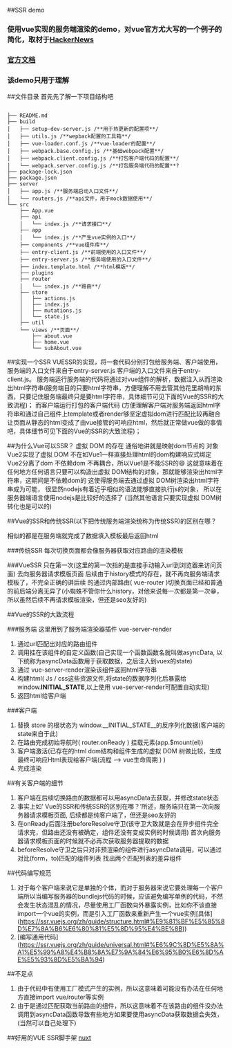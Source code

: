##SSR demo
### 使用vue实现的服务端渲染的demo，对vue官方尤大写的一个例子的简化，取材于[HackerNews](https://cn.vuejs.org/v2/examples/hackernews.html)
### [官方文档](https://ssr.vuejs.org/zh/#%E4%BB%80%E4%B9%88%E6%98%AF%E6%9C%8D%E5%8A%A1%E5%99%A8%E7%AB%AF%E6%B8%B2%E6%9F%93-ssr-%EF%BC%9F)
### 该demo只用于理解

##文件目录
首先先了解一下项目结构吧

```

├── README.md
├── build
│   ├── setup-dev-server.js /**用于热更新的配置项**/
│   ├── utils.js /**wepback配置的工具箱**/
│   ├── vue-loader.conf.js /**vue-loader的配置**/
│   ├── webpack.base.config.js /**基础webpack配置**/
│   ├── webpack.client.config.js /**打包客户端代码的配置**/
│   └── webpack.server.config.js /**打包服务端代码的配置**?
├── package-lock.json
├── package.json
├── server
│   ├── app.js /**服务端启动入口文件**/
│   └── routers.js /**api文件，用于mock数据使用**/
└── src
    ├── App.vue 
    ├── api
    │   └── index.js /**请求接口**/
    ├── app
    │   └── index.js /**产生vue实例的入口**/
    ├── components /**vue组件库**/
    ├── entry-client.js /**前端使用的入口文件**/
    ├── entry-server.js /**服务端使用的入口文件**/
    ├── index.template.html /**html模版**/
    ├── plugins 
    ├── router
    │   └── index.js /**路由**/
    ├── store
    │   ├── actions.js 
    │   ├── index.js
    │   ├── mutations.js
    │   └── state.js
    ├── util
    └── views /**页面**/
        ├── about.vue
        ├── home.vue
        └── subAbout.vue
```        
##实现一个SSR
VUESSR的实现，将一套代码分别打包给服务端、客户端使用，服务端的入口文件来自于entry-server.js
客户端的入口文件来自于entry-client.js。
服务端运行服务端的代码将通过对vue组件的解析，数据注入从而渲染出html字符串(服务端目的只要html字符串，方便理解不用去管其他花里胡哨的东西，只要记住服务端最终只是要html字符串，具体细节可见下面的Vue的SSR的大致流程)；
而客户端运行打包的客户端代码
(方便理解客户端对服务端返回html字符串和通过自己组件上template或者render够坚定虚拟dom进行匹配比较再融合让页面从静态的html变成了由vue接管的可响应html，然后就正常做vue做的事情吧，具体细节可见下面的Vue的SSR的大致流程)；

##为什么Vue可以SSR？
虚拟 DOM 的存在
通俗地讲就是映射dom节点的 对象   
Vue2实现了虚拟 DOM 不在如Vue1一样直接处理html的dom构建响应式绑定
Vue2分离了dom 不依赖dom 不再耦合，所以Vue1是不能SSR的😄
这就意味着在任何地方任何语言只要可以构造出虚拟 DOM结构的对象，那就能够渲染出html字符串，这期间是不依赖dom的
这使得服务端去通过虚拟 DOM树渲染出html字符串成为可能，
很显然nodejs有着近乎相似的语法能够直接执行js的对象，
所以在服务器端语言使用nodejs是比较好的选择了
(当然其他语言只要实现虚拟 DOM树转化也是可以的)

##Vue的SSR和传统SSR(以下把传统服务端渲染统称为传统SSR)的区别在哪？

相似的都是在服务端就完成了数据填入模板最后返回html

###传统SSR
每次切换页面都会像服务器获取对应路由的渲染模板

###VueSSR
只在第一次(这里的第一次指的是直接手动输入url到浏览器来访问页面)
去向服务器请求模版页面
后续由于history模式的存在，就不再向服务端请求模板了，不完全正确的讲后续
的通过内部路由( vue-router )切换页面已经和普通的前后端分离无异了(小蜘蛛不管你什么history，对他来说每一次都是第一次😁，所以虽然后续不再请求模板渲染，但还是seo友好的)

##Vue的SSR的大致流程

###服务端
  这里用到了服务端渲染器插件  vue-server-render

1. 通过url匹配出对应的路由组件 
2. 调用挂在该组件的自定义函数(自己实现一个函数函数名就叫做asyncData, 以下统称为asyncData函数用于获取数据，之后注入到vuex的state) 
3. 通过 vue-server-render渲染该组件返回html字符串
4. 构建html( Js / css这些资源文件,将state的数据序列化后暴露给window.__INITIAL_STATE__,以上使用 vue-server-render可配置自动实现)
5. 返回html给客户端

###客户端
1. 替换 store 的根状态为 window.__INITIAL_STATE__的反序列化数据(客户端的state来自于此) 
2. 在路由完成初始导航时( router.onReady ) 挂载元素(app.$mount(el)) 
3. 客户端激活(已存在的html dom结构和组件生成的虚拟 DOM 树做比较，生成最终可响应Html表现给客户端(流程 —> vue生命周期 ) )
4. 完成渲染

##有关客户端的细节
1. 客户端在后续切换路由的数据都可以用asyncData去获取，并修改state状态
2. 事实上如’ Vue的SSR和传统SSR的区别在哪？’所述，服务端只在第一次向服务器请求模板页面, 后续都是纯客户端了，但还是seo友好的
3. 在onReady后面注册beforeResolve守卫(该守卫大致就是会在异步组件完全请求完，但路由还没有被确定，组件还没有变成实例的时候调用) 首次向服务器请求模板页面的时候就不必再次获取服务器提取的数据
4. beforeResolve守卫之后只对非预渲染的组件进行asyncData调用，可以通过对比(form，to)匹配的组件列表 找出两个匹配列表的差异组件

##代码编写规范

1. 对于每个客户端来说它是单独的个体，而对于服务器来说它要处理每一个客户端所以当编写服务器的bundlejs代码的时候，应该避免编写单例的代码，不然会发生状态混乱的情况，尽量使用工厂函数向外暴露实例，比如你不该直接import一个vue的实例，而是引入工厂函数来重新产生一个vue实例[具体] (https://ssr.vuejs.org/zh/guide/structure.html#%E9%81%BF%E5%85%8D%E7%8A%B6%E6%80%81%E5%8D%95%E4%BE%8B))
2. [编写通用代码] (https://ssr.vuejs.org/zh/guide/universal.html#%E6%9C%8D%E5%8A%A1%E5%99%A8%E4%B8%8A%E7%9A%84%E6%95%B0%E6%8D%AE%E5%93%8D%E5%BA%94)

##不足点
1. 由于代码中有使用工厂模式产生的实例，所以这意味着可能没有办法在任何地方直接import vue/router等实例
2. 由于是通过匹配获取当前路由的组件，所以这意味着不在该路由的组件没办法调用到asyncData函数导致有些地方如果要使用asyncData获取数据会失效，(当然可以自己处理下)


##好用的VUE SSR脚手架
[nuxt](https://nuxtjs.org/)










